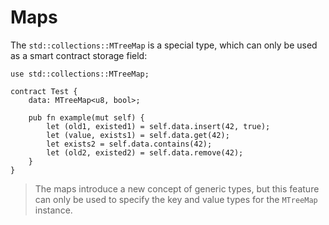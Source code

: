 # Maps

The `std::collections::MTreeMap` is a special type, which can only be used as a smart contract
storage field:

```rust,no_run,noplaypen
use std::collections::MTreeMap;

contract Test {
    data: MTreeMap<u8, bool>;

    pub fn example(mut self) {
        let (old1, existed1) = self.data.insert(42, true);
        let (value, exists1) = self.data.get(42);
        let exists2 = self.data.contains(42);
        let (old2, existed2) = self.data.remove(42);
    }
}
```

> The maps introduce a new concept of generic types, but this feature can
> only be used to specify the key and value types for the `MTreeMap` instance.
